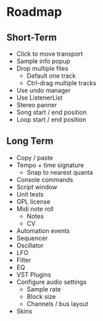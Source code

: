 # Roadmap

## Short-Term
- Click to move transport
- Sample info popup
- Drop multiple files
  - Default one track
  - Ctrl-drag multiple tracks
- Use undo manager
- Use ListenerList
- Stereo panner
- Song start / end position
- Loop start / end position


## Long Term

- Copy / paste
- Tempo + time signature
  - Snap to nearest quanta
- Console commands
- Script window
- Unit tests
- GPL license
- Midi note roll
  - Notes
  - CV
- Automation events
- Sequencer
- Oscillator
- LFO
- Filter
- EQ
- VST Plugins
- Configure audio settings
  - Sample rate
  - Block size
  - Channels / bus layout
- Skins
